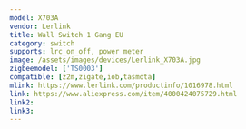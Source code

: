```yaml
---
model: X703A
vendor: Lerlink
title: Wall Switch 1 Gang EU
category: switch
supports: lrc_on_off, power meter
image: /assets/images/devices/Lerlink_X703A.jpg
zigbeemodel: ['TS0003']
compatible: [z2m,zigate,iob,tasmota]
mlink: https://www.lerlink.com/productinfo/1016978.html
link: https://www.aliexpress.com/item/4000424075729.html
link2: 
link3: 
---
```


